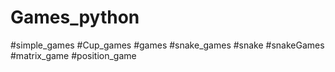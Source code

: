# Games_python
#simple_games
#Cup_games
#games
#snake_games
#snake
#snakeGames
#matrix_game
#position_game
